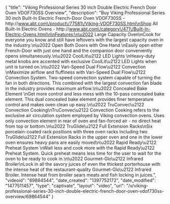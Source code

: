 {
    "title": "Viking Professional Series 30 inch Double Electric French Door Oven VDOF730SS Overview",
    "description": "Buy Viking Professional Series 30 inch Built-In Electric French-Door Oven VDOF730SS - http:\/\/www.abt.com\/product\/77581\/Viking-VDOF730SS.html\nShop All Built-In Electric Ovens - http:\/\/www.abt.com\/category\/471\/Built-In-Electric-Ovens.html\n\nFeatures:\n\u2022 Large Capacity Oven\nCook for everyone you know and still have leftovers with the largest capacity oven in the industry.\n\u2022 Open Both Doors with One Hand \nEasily open either French-Door with just one hand and the companion door conveniently opens simultaneously.\n\u2022 CoolLit\u2122 LED Lights \nHeavy-duty metal knobs are accented with exclusive CoolLit\u2122 LED Lights when unit is turned on.\n\u2022 Vari-Speed Dual Flow\u2122 Convection \nMaximize airflow and fluffiness with Vari-Speed Dual Flow\u2122 Convection System. Two-speed convection system capable of turning the fan in both directions. This combined with the largest convection fan blade in the industry provides maximum airflow.\n\u2022 Concealed Bake Element \nGet more control and less mess with the 10-pass concealed bake element. This dual concealed bake element provides finer temperature control and makes oven clean up easy.\n\u2022 TruConvec\u2122 Convection Cooking\nTruConvec\u2122 Convection Cooking refers to the exclusive air circulation system employed by Viking convection ovens. Uses only convection element in rear of oven and fan-forced air - no direct heat from top or bottom.\n\u2022 TruGlide\u2122 Full Extension Racks\nSix porcelain-coated rack positions with three oven racks including two TruGlide\u2122 Full Extension Racks in the upper oven and one in the lower oven ensures heavy pans are easily moved\n\u2022 Rapid Ready\u2122 Preheat System \nWait less and cook more with the Rapid Ready\u2122 Preheat System. Quick preheat means less time for the user to wait for the oven to be ready to cook in.\n\u2022 Gourmet-Glo\u2122 Infrared Broiler\nLock in all the savory juices of even the thickest porterhouse with the intense heat of the restaurant-quality Gourmet-Glo\u2122 Infrared Broiler. Intense heat from broiler sears meats and fish locking in juices.",
    "videoid": "69864544",
    "date_created": "1397752172",
    "date_modified": "1477511457",
    "type": "captivate",
    "layout": "video",
    "url": "\/v\/viking-professional-series-30-inch-double-electric-french-door-oven-vdof730ss-overview\/69864544"
}